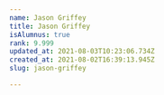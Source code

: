 ```yaml
---
name: Jason Griffey
title: Jason Griffey
isAlumnus: true
rank: 9.999
updated_at: 2021-08-03T10:23:06.734Z
created_at: 2021-08-02T16:39:13.945Z
slug: jason-griffey

---
```

